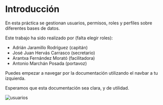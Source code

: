 # Introducción

En esta práctica se gestionan usuarios, permisos, roles y perfiles sobre diferentes bases de datos.

Este trabajo ha sido realizado por (falta elegir roles):

- Adrián Jaramillo Rodríguez (capitán)
- José Juan Hervás Carrasco (secretario)
- Arantxa Fernández Morató (facilitadora)
- Antonio Marchán Posada (portavoz)

Puedes empezar a navegar por la documentación utilizando el navbar a tu izquierda.

Esperamos que esta documentación sea clara, y de utilidad.

![usuarios](https://www.delaconcorp.com/aus/wp-content/uploads/sites/7/2021/02/new-user-management-banner.jpg)
